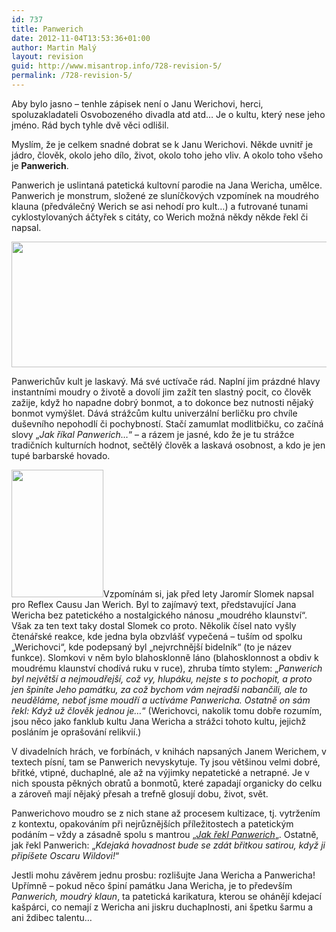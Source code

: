 ```yaml
---
id: 737
title: Panwerich
date: 2012-11-04T13:53:36+01:00
author: Martin Malý
layout: revision
guid: http://www.misantrop.info/728-revision-5/
permalink: /728-revision-5/
---
```

Aby bylo jasno &#8211; tenhle zápisek není o Janu Werichovi, herci, spoluzakladateli Osvobozeného divadla atd atd&#8230; Je o kultu, který nese jeho jméno. Rád bych tyhle dvě věci odlišil.

<!--more-->

Myslím, že je celkem snadné dobrat se k Janu Werichovi. Někde uvnitř je jádro, člověk, okolo jeho dílo, život, okolo toho jeho vliv. A okolo toho všeho je **Panwerich**.

Panwerich je uslintaná patetická kultovní parodie na Jana Wericha, umělce. Panwerich je monstrum, složené ze sluníčkových vzpomínek na moudrého klauna (předválečný Werich se asi nehodí pro kult&#8230;) a futrované tunami cyklostylovaných áčtyřek s citáty, co Werich možná někdy někde řekl či napsal.

<a href="http://www.misantrop.info/?attachment_id=729" rel="attachment wp-att-729"><img class="aligncenter size-full wp-image-729" title="banner7" src="http://www.misantrop.info/wp-content/uploads/2012/11/banner7.jpg" alt="" width="600" height="201" srcset="https://www.misantrop.info/wp-content/uploads/2012/11/banner7.jpg 600w, https://www.misantrop.info/wp-content/uploads/2012/11/banner7-200x67.jpg 200w, https://www.misantrop.info/wp-content/uploads/2012/11/banner7-500x167.jpg 500w" sizes="(max-width: 600px) 100vw, 600px" /></a>

Panwerichův kult je laskavý. Má své uctívače rád. Naplní jim prázdné hlavy instantními moudry o životě a dovolí jim zažít ten slastný pocit, co člověk zažije, když ho napadne dobrý bonmot, a to dokonce bez nutnosti nějaký bonmot vymýšlet. Dává strážcům kultu univerzální berličku pro chvíle duševního nepohodlí či pochybností. Stačí zamumlat modlitbičku, co začíná slovy &#8222;_Jak říkal Panwerich&#8230;_&#8220; &#8211; a rázem je jasné, kdo že je tu strážce tradičních kulturních hodnot, sečtělý člověk a laskavá osobnost, a kdo je jen tupé barbarské hovado.

<a href="http://www.misantrop.info/?attachment_id=730" rel="attachment wp-att-730"><img class="alignleft size-full wp-image-730" title="05vik09" src="http://www.misantrop.info/wp-content/uploads/2012/11/05vik09.jpg" alt="" width="147" height="204" srcset="https://www.misantrop.info/wp-content/uploads/2012/11/05vik09.jpg 147w, https://www.misantrop.info/wp-content/uploads/2012/11/05vik09-144x200.jpg 144w" sizes="(max-width: 147px) 100vw, 147px" /></a>Vzpomínám si, jak před lety Jaromír Slomek napsal pro Reflex Causu Jan Werich. Byl to zajímavý text, představující Jana Wericha bez patetického a nostalgického nánosu &#8222;moudrého klaunství&#8220;. Však za ten text taky dostal Slomek co proto. Několik čísel nato vyšly čtenářské reakce, kde jedna byla obzvlášť vypečená &#8211; tuším od spolku &#8222;Werichovci&#8220;, kde podepsaný byl &#8222;nejvrchnější bidelník&#8220; (to je název funkce). Slomkovi v něm bylo blahosklonně láno (blahosklonnost a obdiv k moudrému klaunství chodívá ruku v ruce), zhruba tímto stylem: &#8222;_Panwerich byl největší a nejmoudřejší, což vy, hlupáku, nejste s to pochopit, a proto jen špiníte Jeho památku, za což bychom vám nejradši nabančili, ale to neuděláme, neboť jsme moudří a uctíváme Panwericha. Ostatně on sám řekl: Když už člověk jednou je&#8230;_&#8220; (Werichovci, nakolik tomu dobře rozumím, jsou něco jako fanklub kultu Jana Wericha a strážci tohoto kultu, jejichž posláním je oprašování relikvií.)

V divadelních hrách, ve forbínách, v knihách napsaných Janem Werichem, v textech písní, tam se Panwerich nevyskytuje. Ty jsou většinou velmi dobré, břitké, vtipné, duchaplné, ale až na výjimky nepatetické a netrapné. Je v nich spousta pěkných obratů a bonmotů, které zapadají organicky do celku a zároveň mají nějaký přesah a trefně glosují dobu, život, svět.

Panwerichovo moudro se z nich stane až procesem kultizace, tj. vytržením z kontextu, opakováním při nejrůznějších příležitostech a patetickým podáním &#8211; vždy a zásadně spolu s mantrou &#8222;[_Jak řekl Panwerich_](https://www.google.cz/search?q=%22jak+%C5%99%C3%ADkal+pan+werich%22)&#8222;. Ostatně, jak řekl Panwerich: &#8222;_Kdejaká hovadnost bude se zdát břitkou satirou, když ji připíšete Oscaru Wildovi!_&#8220;

Jestli mohu závěrem jednu prosbu: rozlišujte Jana Wericha a Panwericha! Upřímně &#8211; pokud něco špiní památku Jana Wericha, je to především _Panwerich, moudrý klaun_, ta patetická karikatura, kterou se ohánějí kdejací kašpárci, co nemají z Wericha ani jiskru duchaplnosti, ani špetku šarmu a ani ždibec talentu&#8230;